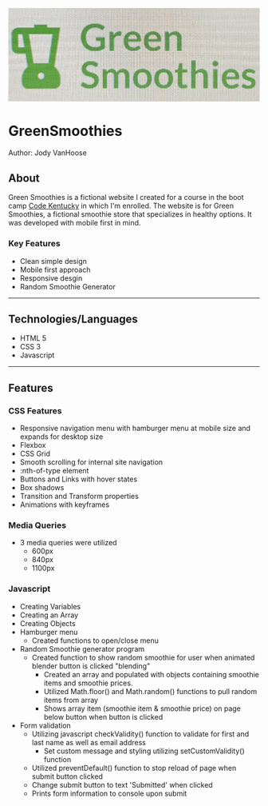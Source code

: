 ![Markdown Logo](/img/logo.jpg)
# GreenSmoothies
Author: Jody VanHoose
## About
Green Smoothies is a fictional website I created for a course in the boot camp <a href="http://codekentucky.org/" target="_blank">Code Kentucky</a> in which I'm enrolled. The website is for Green Smoothies, a fictional smoothie store that specializes in healthy options. It was developed with mobile first in mind. 
### Key Features
* Clean simple design
* Mobile first approach
* Responsive desgin
* Random Smoothie Generator
___
## Technologies/Languages
* HTML 5
* CSS 3
* Javascript
___
## Features
### CSS Features
* Responsive navigation menu with hamburger menu at mobile size and expands for desktop size
* Flexbox
* CSS Grid
* Smooth scrolling for internal site navigation
* :nth-of-type element
* Buttons and Links with hover states
* Box shadows
* Transition and Transform properties
* Animations with keyframes

### Media Queries
* 3 media queries were utilized
    * 600px
    * 840px
    * 1100px
### Javascript
* Creating Variables
* Creating an Array
* Creating Objects
* Hamburger menu
  * Created functions to open/close menu
* Random Smoothie generator program
  * Created function to show random smoothie for user when animated blender button is clicked "blending"
    * Created an array and populated with objects containing smoothie items and smoothie prices.
    * Utilized Math.floor() and Math.random() functions to pull random items from array
    * Shows array item (smoothie item & smoothie price) on page below button when button is clicked
* Form validation
  * Utilizing javascript checkValidity() function to validate for first and last name as well as email address
    * Set custom message and styling utilizing setCustomValidity() function
  * Utilized preventDefault() function to stop reload of page when submit button clicked
  * Change submit button to text \'Submitted\' when clicked
  * Prints form information to console upon submit
